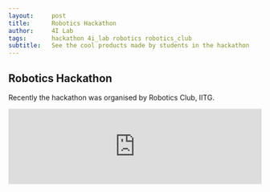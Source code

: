 ```yaml
---
layout:     post
title:      Robotics Hackathon
author:     4I Lab
tags: 		hackathon 4i_lab robotics robotics_club
subtitle:  	See the cool products made by students in the hackathon
---
```

<!-- Start Writing Below in Markdown -->

## Robotics Hackathon


Recently the hackathon was organised by Robotics Club, IITG.

<iframe width="100%" src="https://www.youtube.com/embed/7cEAo5dNoUE" frameborder="0" allow="accelerometer; autoplay; encrypted-media; gyroscope; picture-in-picture" allowfullscreen></iframe>